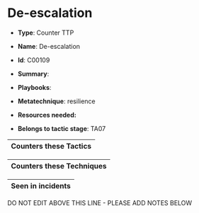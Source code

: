 # De-escalation

* **Type**: Counter TTP

* **Name**: De-escalation

* **Id**: C00109

* **Summary**: 

* **Playbooks**: 

* **Metatechnique**: resilience

* **Resources needed:** 

* **Belongs to tactic stage**: TA07


| Counters these Tactics |
| ---------------------- |



| Counters these Techniques |
| ------------------------- |



| Seen in incidents |
| ----------------- |


DO NOT EDIT ABOVE THIS LINE - PLEASE ADD NOTES BELOW